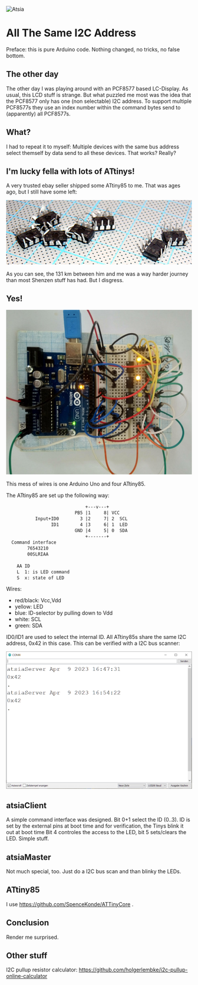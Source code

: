 ![Atsia](https://raw.githubusercontent.com/holgerlembke/atsia/main/media/atsiammedia.gif)

# All The Same I2C Address

Preface: this is pure Arduino code. Nothing changed, no tricks, no false bottom. 

## The other day

The other day I was playing around with an PCF8577 based LC-Display. As usual, this LCD stuff is strange. But what puzzled me most was the idea that the PCF8577 only has one (non selectable) I2C address. To support multiple PCF8577s they use an index number within the command bytes send to (apparently) all PCF8577s.

## What?

I had to repeat it to myself: Multiple devices with the same bus address select themself by data send to all these devices. That works? Really?

## I'm lucky fella with lots of ATtinys!

A very trusted ebay seller shipped some ATtiny85 to me. That was ages ago, but I still have some left:

![Atsia](https://raw.githubusercontent.com/holgerlembke/atsia/main/media/attinylegs.jpg)

As you can see, the 131 km between him and me was a way harder journey than most Shenzen stuff has had. But I disgress.

## Yes!

![Atsia](https://raw.githubusercontent.com/holgerlembke/atsia/main/media/atsiaimg.jpg)

This mess of wires is one Arduino Uno and four ATtiny85.

The ATtiny85 are set up the following way:

```
                              +---v---+
                          PB5 |1     8| VCC
           Input+ID0        3 |2     7| 2  SCL
                 ID1        4 |3     6| 1  LED
                          GND |4     5| 0  SDA
                              +-------+
  Command interface
        76543210
        00SLRIAA

    AA ID
    L  1: is LED command
    S  x: state of LED
```
Wires:
* red/black: Vcc,Vdd
* yellow: LED
* blue: ID-selector by pulling down to Vdd
* white: SCL
* green: SDA

ID0/ID1 are used to select the internal ID. All ATtiny85s share the same I2C address, 0x42 in this case. This can be verified with a I2C bus scanner:

![Atsia](https://raw.githubusercontent.com/holgerlembke/atsia/main/media/atsiaserver.png)

## atsiaClient

A simple command interface was designed. Bit 0+1 select the ID (0..3). ID is set by the external pins at boot time and for verification, the Tinys blink it out at boot time Bit 4 controles the access to the LED, bit 5 sets/clears the LED. Simple stuff.

## atsiaMaster

Not much special, too. Just do a I2C bus scan and than blinky the LEDs.

## ATtiny85

I use https://github.com/SpenceKonde/ATTinyCore .

## Conclusion

Render me surprised.

## Other stuff

I2C pullup resistor calculator: https://github.com/holgerlembke/i2c-pullup-online-calculator
